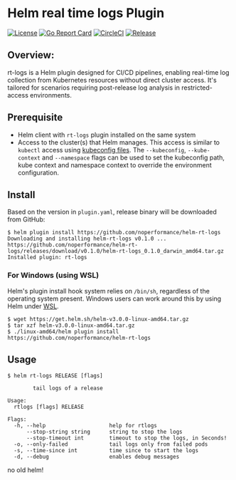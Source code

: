 # Helm real time logs Plugin

[![License](https://img.shields.io/badge/License-Apache%202.0-blue.svg)](https://opensource.org/licenses/Apache-2.0)
[![Go Report Card](https://goreportcard.com/badge/github.com/noperformance/helm-rt-logs)](https://goreportcard.com/report/github.com/noperformance/helm-rt-logs)
[![CircleCI](https://dl.circleci.com/status-badge/img/circleci/L6LqkTDTpv1YyfotNqY4bH/9yV8FQC1uYaNy7ug5dzyxx/tree/main.svg?style=svg&circle-token=73e2fd2d2d2f01cd03a1d832f58a56ec596026f0)](https://dl.circleci.com/status-badge/redirect/circleci/L6LqkTDTpv1YyfotNqY4bH/9yV8FQC1uYaNy7ug5dzyxx/tree/main)
[![Release](https://img.shields.io/github/release/noperformance/helm-rt-logs.svg?style=flat-square)](https://github.com/noperformance/helm-rt-logs/releases/latest)

## Overview:

rt-logs is a Helm plugin designed for CI/CD pipelines, enabling real-time log collection from Kubernetes resources without direct cluster access. It's tailored for scenarios requiring post-release log analysis in restricted-access environments.

## Prerequisite

- Helm client with `rt-logs` plugin installed on the same system
- Access to the cluster(s) that Helm manages. This access is similar to `kubectl` access using [kubeconfig files](https://kubernetes.io/docs/concepts/configuration/organize-cluster-access-kubeconfig/).
  The `--kubeconfig`, `--kube-context` and `--namespace` flags can be used to set the kubeconfig path, kube context and namespace context to override the environment configuration.

## Install

Based on the version in `plugin.yaml`, release binary will be downloaded from GitHub:

```console
$ helm plugin install https://github.com/noperformance/helm-rt-logs
Downloading and installing helm-rt-logs v0.1.0 ...
https://github.com/noperformance/helm-rt-logs/releases/download/v0.1.0/helm-rt-logs_0.1.0_darwin_amd64.tar.gz
Installed plugin: rt-logs
```

### For Windows (using WSL)

Helm's plugin install hook system relies on `/bin/sh`, regardless of the operating system present. Windows users can work around this by using Helm under [WSL](https://docs.microsoft.com/en-us/windows/wsl/install-win10).
```
$ wget https://get.helm.sh/helm-v3.0.0-linux-amd64.tar.gz
$ tar xzf helm-v3.0.0-linux-amd64.tar.gz
$ ./linux-amd64/helm plugin install https://github.com/noperformance/helm-rt-logs
```

## Usage

```console
$ helm rt-logs RELEASE [flags]

		tail logs of a release

Usage:
  rtlogs [flags] RELEASE

Flags:
  -h, --help                    help for rtlogs
      --stop-string string      string to stop the logs
      --stop-timeout int        timeout to stop the logs, in Seconds!
  -o, --only-failed             tail logs only from failed pods
  -s, --time-since int          time since to start the logs
  -d, --debug                   enables debug messages
```

no old helm! 
